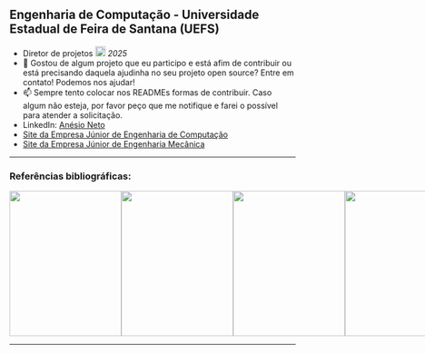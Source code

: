 <section>
  <h2>Engenharia de Computação - Universidade Estadual de Feira de Santana (UEFS)</h2>
  <ul>
    <li>Diretor de projetos <a href="https://ecompjr.com.br/"><img src="https://encrypted-tbn0.gstatic.com/images?q=tbn:ANd9GcSqfSr68jXvczFP-jvO8f-uqmwazJk6G_rDvw&s" alt="Logo ECOMPJR" width="auto" height="18px"/></a> <em>2025</em></li>
    <li>👯 Gostou de algum projeto que eu participo e está afim de contribuir ou está precisando daquela ajudinha no seu projeto open source? Entre em contato! Podemos nos ajudar! </li>
    <li>📫 Sempre tento colocar nos READMEs formas de contribuir. Caso algum não esteja, por favor peço que me notifique e farei o possível para atender a solicitação.</li>
    <li>LinkedIn: <a href="https://www.linkedin.com/in/anésio-neto-75063a243/">Anésio Neto</a></li>
    <li><a href="https://www.ecompjr.com.br/">Site da Empresa Júnior de Engenharia de Computação</a></li>
    <li><a href="https://www.tmjr.com.br/">Site da Empresa Júnior de Engenharia Mecânica</a></li>
  </ul>
  <hr>
  <h3>Referências bibliográficas:</h3>
  <div style="display:flex;justify-content:space-around;">
      <img src="https://m.media-amazon.com/images/I/6139D6ARtsS._SL1500_.jpg" width="197px" height="256px"/>
      <img src="https://m.media-amazon.com/images/I/91yYn6cJaLL._SL1500_.jpg" width="197px" height="256px"/>
      <img src="https://m.media-amazon.com/images/I/71f3G1uwtxL._SL1465_.jpg" width="197px" height="256px"/>
      <img src="https://m.media-amazon.com/images/I/61Y0IuO7XTL._SL1001_.jpg" width="197px" height="256px"/>
      <img src="https://m.media-amazon.com/images/I/81ykBjVaUjL._SL1500_.jpg" width="197px" height="256px"/>
      <img alt="capa do livro clean code" src="https://m.media-amazon.com/images/I/71JpZHEGvWL._SL1500_.jpg" width="197px" height="256px"/>
      <img alt="capa do livro clean architecture" src="https://m.media-amazon.com/images/I/815d9tE7jSL._SL1500_.jpg" width="197px" height="256px"/>
      <img src="https://m.media-amazon.com/images/I/81sTm5M7wjL._SL1500_.jpg" width="197px" height="256px"/>
      <img src="https://m.media-amazon.com/images/I/91nsBQAuCML._SL1500_.jpg" width="197px" height="256px"/>
      <img alt="capa do livro ccna volume 1" src="https://m.media-amazon.com/images/I/71gD35bBXGL._SL1500_.jpg" width="197px" height="256px"/>
      <img alt="capa do livro ccna volume 2" src="https://m.media-amazon.com/images/I/716lY93idcL._SL1500_.jpg" width="197px" height="256px"/>
      <img alt="capa do livro aho compiladores" src="https://m.media-amazon.com/images/I/615gIucTXqL._SL1073_.jpg" width="197px" height="256px"/>
      <img alt="capa do livro sistemas operacionais modernos" src="https://m.media-amazon.com/images/I/81TqQbBQKPL._SL1500_.jpg" width="197px" height="256px"/>
      <img alt="capa do livro organização de computadores edição ARM" src="https://m.media-amazon.com/images/I/51eivuZb1uL.jpg" width="197px" height="256px"/>
      <img alt="capa do livro cormen algoritmos" src="https://m.media-amazon.com/images/I/71QtOUBMtNL._SL1500_.jpg" width="197px" height="256px"/>
      <img alt="capa do livro deep learning for coders" src="https://m.media-amazon.com/images/I/91CB1tXICjL._SL1500_.jpg" width="197px" height="256px"/>
  </div>
  <hr>
</section>

